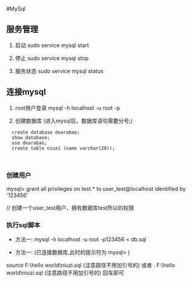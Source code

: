 #MySql

## 服务管理
1. 启动
sudo service mysql start

2. 停止
sudo service mysql stop

3. 服务状态
sudo service mysql status

## 连接mysql

1. root用户登录
mysql -h localhost -u root -p

2. 创建数据库 (进入mysql后，数据库语句需要分号;)
```
  create database dearabao;
  show database;
  use dearabao;
  create table niuzi (name varchar(20));
  
  
```

### 创建用户
mysql> grant all privileges on test.* to user_test@localhost identified by '123456'

// 创建一个user_test用户，拥有数据库test所以的权限


### 执行sql脚本
* 方法一:
mysql -h localhost -u root -p123456 < db.sql
 
* 方法一: (已连接数据库,此时的提示符为 mysql> )

source F:\hello world\niuzi.sql (注意路径不用加引号的) 
或者 \. F:\hello world\niuzi.sql (注意路径不用加引号的) 回车即可
 
 